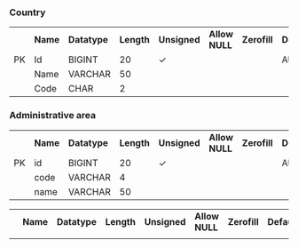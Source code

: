 ### Country
<table>
    <tr>
        <td></td>
        <td><b>Name</b></td>
        <td><b>Datatype</b></td>
        <td><b>Length</b></td>
        <td><b>Unsigned</b></td>
        <td><b>Allow NULL</b></td>
        <td><b>Zerofill</b></td>
        <td><b>Default</b></td>
    </tr>
    <tr>
        <td>PK</td>
        <td>Id</td>
        <td>BIGINT</td>
        <td>20</td>
        <td>✓</td>
        <td></td>
        <td></td>
        <td>AUTO_INCREMENT</td>
    </tr>
    <tr>
        <td></td>
        <td>Name</td>
        <td>VARCHAR</td>
        <td>50</td>
        <td></td>
        <td></td>
        <td></td>
        <td></td>
    </tr>
    <tr>
        <td></td>
        <td>Code</td>
        <td>CHAR</td>
        <td>2</td>
        <td></td>
        <td></td>
        <td></td>
        <td></td>
    </tr>
</table>

### Administrative area
<table>
    <tr>
        <td></td>
        <td><b>Name</b></td>
        <td><b>Datatype</b></td>
        <td><b>Length</b></td>
        <td><b>Unsigned</b></td>
        <td><b>Allow NULL</b></td>
        <td><b>Zerofill</b></td>
        <td><b>Default</b></td>
    </tr>
    <tr>
        <td>PK</td>
        <td>id</td>
        <td>BIGINT</td>
        <td>20</td>
        <td>✓</td>
        <td></td>
        <td></td>
        <td>AUTO_INCREMENT</td>
    </tr>
    <tr>
        <td></td>
        <td>code</td>
        <td>VARCHAR</td>
        <td>4</td>
        <td></td>
        <td></td>
        <td></td>
        <td></td>
    </tr>
    <tr>
        <td></td>
        <td>name</td>
        <td>VARCHAR</td>
        <td>50</td>
        <td></td>
        <td></td>
        <td></td>
        <td></td>
    </tr>
</table>







<table>
    <tr>
        <td></td>
        <td><b>Name</b></td>
        <td><b>Datatype</b></td>
        <td><b>Length</b></td>
        <td><b>Unsigned</b></td>
        <td><b>Allow NULL</b></td>
        <td><b>Zerofill</b></td>
        <td><b>Default</b></td>
    </tr>
    <tr>
        <td></td>
        <td></td>
        <td></td>
        <td></td>
        <td></td>
        <td></td>
        <td></td>
        <td></td>
    </tr>
</table>